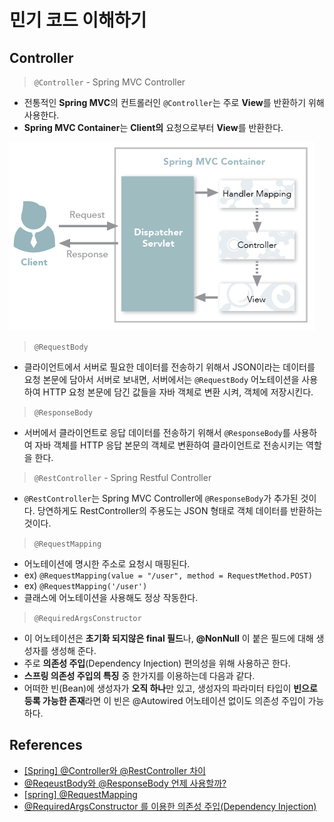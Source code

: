# 민기 코드 이해하기

## Controller

> `@Controller` - Spring MVC Controller

- 전통적인 **Spring MVC**의 컨트롤러인 `@Controller`는 주로 **View**를 반환하기 위해 사용한다.
- **Spring MVC Container**는 **Client의** 요청으로부터 **View**를 반환한다.

![](./spring_container.png)

> `@RequestBody`

- 클라이언트에서 서버로 필요한 데이터를 전송하기 위해서 JSON이라는 데이터를 요청 본문에 담아서 서버로 보내면, 서버에서는 `@RequestBody` 어노테이션을 사용하여 HTTP 요청 본문에 담긴 값들을 자바 객체로 변환 시켜, 객체에 저장시킨다.

> `@ResponseBody`

- 서버에서 클라이언트로 응답 데이터를 전송하기 위해서 `@ResponseBody`를 사용하여 자바 객체를 HTTP 응답 본문의 객체로 변환하여 클라이언트로 전송시키는 역할을 한다.

> `@RestController` - Spring Restful Controller

- `@RestController`는 Spring MVC Controller에 `@ResponseBody`가 추가된 것이다. 당연하게도 RestController의 주용도는 JSON 형태로 객체 데이터를 반환하는 것이다.

> `@RequestMapping`

- 어노테이션에 명시한 주소로 요청시 매핑된다.
- ex) `@RequestMapping(value = "/user", method = RequestMethod.POST)`
- ex) `@RequestMapping('/user')`
- 클래스에 어노테이션을 사용해도 정상 작동한다.

> `@RequiredArgsConstructor`

- 이 어노테이션은 **초기화 되지않은 final 필드**나, **@NonNull** 이 붙은 필드에 대해 생성자를 생성해 준다.
- 주로 **의존성 주입**(Dependency Injection) 편의성을 위해 사용하곤 한다.
- **스프링 의존성 주입의 특징** 중 한가지를 이용하는데 다음과 같다.
- 어떠한 빈(Bean)에 생성자가 **오직 하나**만 있고, 생성자의 파라미터 타입이 **빈으로 등록 가능한 존재**라면 이 빈은 @Autowired 어노테이션 없이도 의존성 주입이 가능하다.

## References

- [[Spring] @Controller와 @RestController 차이](https://mangkyu.tistory.com/49)
- [@ReqeustBody와 @ResponseBody 언제 사용할까?](https://medium.com/webeveloper/reqeustbody%EC%99%80-responsebody-%EC%96%B8%EC%A0%9C-%EC%82%AC%EC%9A%A9%ED%95%A0%EA%B9%8C-2efcab364edb)
- [[spring] @RequestMapping](https://joont92.github.io/spring/@RequestMapping/)
- [@RequiredArgsConstructor 를 이용한 의존성 주입(Dependency Injection)](https://medium.com/webeveloper/requiredargsconstructor-%EB%A5%BC-%EC%9D%B4%EC%9A%A9%ED%95%9C-%EC%9D%98%EC%A1%B4%EC%84%B1-%EC%A3%BC%EC%9E%85-dependency-injection-4f1b0ac33561)
